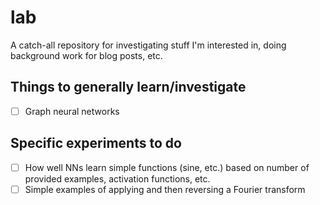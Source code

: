 # lab
A catch-all repository for investigating stuff I'm interested in, doing background work for blog posts, etc.

## Things to generally learn/investigate

- [ ] Graph neural networks

## Specific experiments to do

- [ ] How well NNs learn simple functions (sine, etc.) based on number of provided examples, activation functions, etc.
- [ ] Simple examples of applying and then reversing a Fourier transform